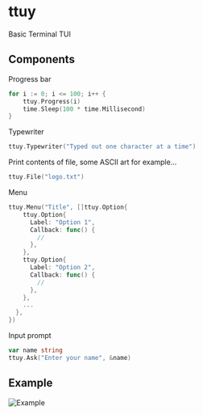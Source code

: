 # ttuy
Basic Terminal TUI

## Components

Progress bar
```go
for i := 0; i <= 100; i++ {
    ttuy.Progress(i)
    time.Sleep(100 * time.Millisecond)
}
```

Typewriter
```go
ttuy.Typewriter("Typed out one character at a time")
```

Print contents of file, some ASCII art for example...
```go
ttuy.File("logo.txt")
```

Menu
``` go
ttuy.Menu("Title", []ttuy.Option{
    ttuy.Option{
      Label: "Option 1",
      Callback: func() {
        //
      },
    },
    ttuy.Option{
      Label: "Option 2",
      Callback: func() {
        //
      },
    },
    ...
  },
})
```

Input prompt
```go
var name string
ttuy.Ask("Enter your name", &name)
```

## Example

![Example](https://i.imgur.com/kLwzS6Q.gif)
